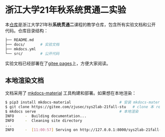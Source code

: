 # 浙江大学21年秋系统贯通二实验

本[仓库](https://gitee.com/zjusec/sys2lab-21fall-stu)是浙江大学21年秋**系统贯通二**课程的教学仓库，包含所有实验文档和公开代码。仓库目录结构：

```bash
├── README.md
├── docs/       # 实验文档   
├── mkdocs.yml
└── src/        # 公开代码
```

实验文档已经部署在了[gitee pages](https://zjusec.gitee.io/sys2lab-21fall-stu)上，方便大家阅读。


## 本地渲染文档

文档采用了 [mkdocs-material](https://squidfunk.github.io/mkdocs-material/) 工具构建和部署。如果想在本地渲染：

```bash
$ pip3 install mkdocs-material                      # 安装 mkdocs-material
$ git clone https://gitee.com/zjusec/sys2lab-21fall-stu   # clone 本 repo
$ mkdocs serve                                      # 本地渲染
INFO     -  Building documentation...
INFO     -  Cleaning site directory
...
INFO     -  [11:00:57] Serving on http://127.0.0.1:8000/sys2lab-21fall-stu/
```
